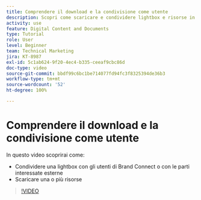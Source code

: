 ```yaml
---
title: Comprendere il download e la condivisione come utente
description: Scopri come scaricare e condividere lightbox e risorse in Brand Connect di [!UICONTROL Workfront DAM].
activity: use
feature: Digital Content and Documents
type: Tutorial
role: User
level: Beginner
team: Technical Marketing
jira: KT-8987
exl-id: 5c1ab624-9f20-4ec4-b335-ceeaf9cbc86d
doc-type: video
source-git-commit: bbdf99c6bc1be714077fd94fc3f8325394de36b3
workflow-type: tm+mt
source-wordcount: '52'
ht-degree: 100%

---
```


# Comprendere il download e la condivisione come utente

In questo video scoprirai come:

* Condividere una lightbox con gli utenti di Brand Connect o con le parti interessate esterne
* Scaricare una o più risorse

>[!VIDEO](https://video.tv.adobe.com/v/3414456/?quality=12&learn=on&enablevpops=1&captions=ita)

